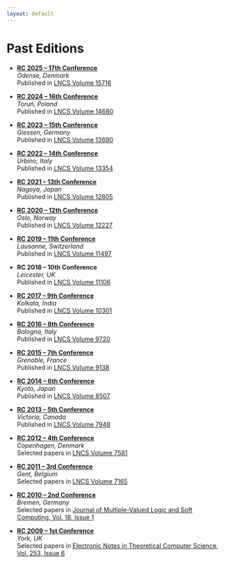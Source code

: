 ```yaml
---
layout: default
---
```


# Past Editions

- **[RC 2025 – 17th Conference](https://reversible-computation-2025.github.io/)**  
  _Odense, Denmark_  
  Published in [LNCS Volume 15716](https://link.springer.com/book/10.1007/978-3-031-97063-4)

- **[RC 2024 – 16th Conference](https://rc2024.mat.umk.pl/)**  
  _Toruń, Poland_  
  Published in [LNCS Volume 14680](https://link.springer.com/book/10.1007/978-3-031-62076-8)

- **[RC 2023 – 15th Conference](https://reversible-computation-2023.github.io/site/)**  
  _Giessen, Germany_  
  Published in [LNCS Volume 13690](https://link.springer.com/book/10.1007/978-3-031-38100-3)

- **[RC 2022 – 14th Conference](http://reversible-computation-2022.github.io/)**  
  _Urbino, Italy_  
  Published in [LNCS Volume 13354](https://link.springer.com/book/10.1007/978-3-031-09005-9)

- **[RC 2021 – 13th Conference](http://reversible-computation-2021.github.io/)**  
  _Nagoya, Japan_  
  Published in [LNCS Volume 12805](https://link.springer.com/book/10.1007%2F978-3-030-79837-6)

- **[RC 2020 – 12th Conference](http://reversible-computation-2020.github.io/)**  
  _Oslo, Norway_  
  Published in [LNCS Volume 12227](https://link.springer.com/book/10.1007/978-3-030-52482-1)

- **[RC 2019 – 11th Conference](https://reversible-computation.github.io/2019/)**  
  _Lausanne, Switzerland_  
  Published in [LNCS Volume 11497](https://link.springer.com/book/10.1007/978-3-030-21500-2)

- **RC 2018 – 10th Conference**  
  _Leicester, UK_  
  Published in [LNCS Volume 11106](https://link.springer.com/book/10.1007%2F978-3-319-99498-7)

- **[RC 2017 – 9th Conference](https://web.archive.org/web/http://reversible-computation.org/2017/)**  
  _Kolkata, India_  
  Published in [LNCS Volume 10301](https://link.springer.com/book/10.1007%2F978-3-319-59936-6)

- **[RC 2016 – 8th Conference](https://web.archive.org/web/http://reversible-computation.org/2016/)**  
  _Bologna, Italy_  
  Published in [LNCS Volume 9720](http://link.springer.com/book/10.1007/978-3-319-40578-0)

- **[RC 2015 – 7th Conference](https://web.archive.org/web/http://reversible-computation.org/2015/)**  
  _Grenoble, France_  
  Published in [LNCS Volume 9138](http://link.springer.com/book/10.1007/978-3-319-20860-2)

- **[RC 2014 – 6th Conference](https://web.archive.org/web/http://reversible-computation.org/2014/)**  
  _Kyoto, Japan_  
  Published in [LNCS Volume 8507](http://link.springer.com/book/10.1007/978-3-319-08494-7)

- **[RC 2013 – 5th Conference](https://web.archive.org/web/20131211045725/http://www.reversible-computation.org/2013/cms/)**  
  _Victoria, Canada_  
  Published in [LNCS Volume 7948](http://link.springer.com/book/10.1007/978-3-642-38986-3)

- **[RC 2012 – 4th Conference](https://web.archive.org/web/http://reversible-computation.org/2012/)**  
  _Copenhagen, Denmark_  
  Selected papers in [LNCS Volume 7581](http://link.springer.com/book/10.1007/978-3-642-36315-3)

- **[RC 2011 – 3rd Conference](https://web.archive.org/web/http://reversible-computation.org/2011/)**  
  _Gent, Belgium_  
  Selected papers in [LNCS Volume 7165](http://www.springerlink.com/content/978-3-642-29516-4)

- **[RC 2010 – 2nd Conference](https://web.archive.org/web/http://reversible-computation.org/2010/)**  
  _Bremen, Germany_  
  Selected papers in [Journal of Multiple-Valued Logic and Soft Computing, Vol. 18, Issue 1](https://www.oldcitypublishing.com/journals/mvlsc-home/)

- **[RC 2009 – 1st Conference](http://www.cs.le.ac.uk/events/RC2009/)**  
  _York, UK_  
  Selected papers in [Electronic Notes in Theoretical Computer Science, Vol. 253, Issue 6](https://www.sciencedirect.com/journal/electronic-notes-in-theoretical-computer-science/vol/253/issue/6)
